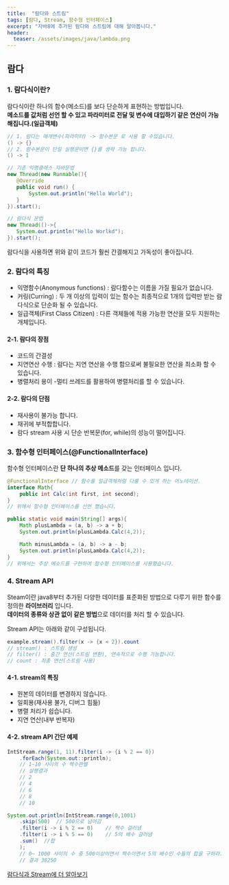 ```yaml
---
title:  "람다와 스트림"
tags: [람다, Stream, 함수형 인터페이스]
excerpt: "자바8에 추가된 람다와 스트림에 대해 알아봅니다."
header:
  teaser: /assets/images/java/lambda.png
---
```


## 람다
### 1. 람다식이란?
 람다식이란 하나의 함수(메소드)를 보다 단순하게 표현하는 방법입니다.  
 __메소드를 값처럼 선언 할 수 있고 파라미터로 전달 및 변수에 대입하기 같은 연산이 가능해집니다.(일급객체)__
   
 ``` java
 // 1. 람다는 매개변수(파라미터) -> 함수본문 로 사용 할 수있습니다.
 () -> {}
 // 2. 함수본문이 단일 실행문이면 {}를 생략 가능 합니다.
 () -> 1

// 기존 익명클래스 자바문법
new Thread(new Runnable(){
    @Override
    public void run() {
        System.out.println("Hello World");
    }
}).start();

// 람다식 문법
new Thread(()->{
    System.out.println("Hello Worlkd");
}).start();
 ```
  
람다식을 사용하면 위와 같이 코드가 훨씬 간결해지고 가독성이 좋아집니다.  
  
### 2. 람다의 특징
- 익명함수(Anonymous functions) : 람다함수는 이름을 가질 필요가 없습니다.
- 커링(Curring) : 두 개 이상의 입력이 있는 함수는 최종적으로 1개의 입력만 받는 람다식으로 단순화 될 수 있습니다.
- 일급객체(First Class Citizen) : 다른 객체들에 적용 가능한 연산을 모두 지원하는 개체입니다.
  
#### 2-1. 람다의 장점
- 코드의 간결성
- 지연연산 수행 : 람다는 지연 연산을 수행 함으로써 불필요한 연산을 최소화 할 수 있습니다.
- 병렬처리 용이 -멀티 쓰레드를 활용하여 병렬처리를 할 수 있습니다.

#### 2-2. 람다의 단점
- 재사용이 불가능 합니다.
- 재귀에 부적합합니다.
- 람다 stream 사용 시 단순 반복문(for, while)의 성능이 떨어집니다.
  
### 3. 함수형 인터페이스(@FunctionalInterface)
함수형 인터페이스란 **단 하나의 추상 메소드**를 갖는 인터페이스 입니다.  
  
```java
@FunctionalInterface // 함수를 일급객체처럼 다룰 수 있게 하는 어노테이션.
interface Math{
    public int Calc(int first, int second);
}
// 위에서 함수형 인터페이스를 선언 했습니다.

public static void main(String[] args){
    Math plusLambda = (a, b) -> a + b;
    System.out.println(plusLambda.Calc(4,2));

    Math minusLambda = (a, b) -> a - b;
    System.out.println(plusLambda.Calc(4,2));
}
// 위에서는 추상 메소드를 구현하여 함수형 인터페이스를 사용했습니다.
```
  
### 4. Stream API
 Steam이란 java8부터 추가된 다양한 데이터를 표준화된 방법으로 다루기 위한 함수를 정의한 **라이브러리** 입니다.  
 **데이터의 종류와 상관 없이 같은 방법**으로 데이터를 처리 할 수 있습니다.  
  
Stream API는 아래와 같이 구성됩니다.
```java
example.stream().filter(x -> {x < 2}).count
// stream() : 스트림 생성
// filter() : 중간 연산(스트림 변환), 연속적으로 수행 가능합니다.
// count : 최종 연산(스트림 사용)
```

#### 4-1. stream의 특징
- 원본의 데이터를 변경하지 않습니다.
- 일회용(재사용 불가, 디버그 힘듦)
- 병렬 처리가 쉽습니다.
- 지연 연산(내부 반복자)

#### 4-2. stream API 간단 예제
```java
IntStream.range(1, 11).filter(i -> {i % 2 == 0})
    .forEach(System.out::println);
    // 1~10 사이의 수 짝수판별
    // 실행결과 
    // 2
    // 4
    // 6
    // 8
    // 10

System.out.println(IntStream.range(0,1001)
    .skip(500)  // 500으로 넘어감
    .filter(i -> i % 2 == 0)    // 짝수 걸러냄
    .filter(i -> i % 5 == 0)    // 5의 배수 걸러냄
    .sum()  //합
    );
    // 0~ 1000 사이의 수 중 500이상이면서 짝수이면서 5의 배수인 수들의 합을 구하라.
    // 결과 38250
```

[람다식과 Stream에 더 알아보기](https://khj93.tistory.com/entry/JAVA-%EB%9E%8C%EB%8B%A4%EC%8B%9DRambda%EB%9E%80-%EB%AC%B4%EC%97%87%EC%9D%B4%EA%B3%A0-%EC%82%AC%EC%9A%A9%EB%B2%95)